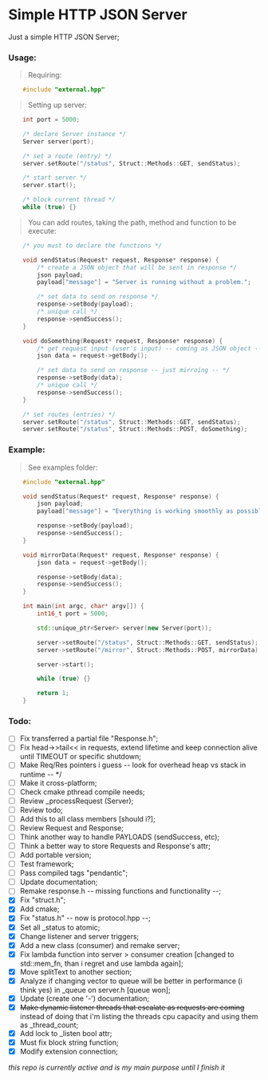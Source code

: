 # Simple HTTP JSON Server

Just a simple HTTP JSON Server;

### Usage:

> Requiring:
```cpp
	#include "external.hpp"
```

> Setting up server:
```cpp
	int port = 5000;

	/* declare Server instance */
	Server server(port);

	/* set a route (entry) */
	server.setRoute("/status", Struct::Methods::GET, sendStatus);

	/* start server */
	server.start();

	/* block current thread */
	while (true) {}
```

> You can add routes, taking the path, method and function to be execute:
```cpp
	/* you must to declare the functions */

	void sendStatus(Request* request, Response* response) {
		/* create a JSON object that will be sent in response */
		json payload;
		payload["message"] = "Server is running without a problem.";

		/* set data to send on response */
		response->setBody(payload);
		/* unique call */
		response->sendSuccess();
	}

	void doSomething(Request* request, Response* response) {
		/* get request input (user's input) -- coming as JSON object -- */
		json data = request->getBody();

		/* set data to send on response -- just mirroing -- */
		response->setBody(data);
		/* unique call */
		response->sendSuccess();
	}

	/* set routes (entries) */
	server.setRoute("/status", Struct::Methods::GET, sendStatus);
	server.setRoute("/status", Struct::Methods::POST, doSomething);
```

> 

### Example:

> See examples folder:
```cpp
	#include "external.hpp"

	void sendStatus(Request* request, Response* response) {
		json payload;
		payload["message"] = "Everything is working smoothly as possible.";

		response->setBody(payload);
		response->sendSuccess();
	}

	void mirrorData(Request* request, Response* response) {
		json data = request->getBody();

		response->setBody(data);
		response->sendSuccess();
	}

	int main(int argc, char* argv[]) {
		int16_t port = 5000;

		std::unique_ptr<Server> server(new Server(port));

		server->setRoute("/status", Struct::Methods::GET, sendStatus);
		server->setRoute("/mirror", Struct::Methods::POST, mirrorData);

		server->start();

		while (true) {}

		return 1;
	}
```

### Todo:

- [ ] Fix transferred a partial file "Response.h";
- [ ] Fix head->>tail<< in requests, extend lifetime and keep connection alive until TIMEOUT or specific shutdown;
- [ ] Make Req/Res pointers i guess -- look for overhead heap vs stack in runtime -- */
- [ ] Make it cross-platform;
- [ ] Check cmake pthread compile needs;
- [ ] Review _processRequest (Server);
- [ ] Review todo;
- [ ] Add this to all class members [should i?];
- [ ] Review Request and Response;
- [ ] Think another way to handle PAYLOADS (sendSuccess, etc);
- [ ] Think a better way to store Requests and Response's attr;
- [ ] Add portable version;
- [ ] Test framework;
- [ ] Pass compiled tags "pendantic";
- [ ] Update documentation;
- [ ] Remake response.h -- missing functions and functionality --;
- [x] Fix "struct.h";
- [x] Add cmake;
- [x] Fix "status.h" -- now is protocol.hpp --;
- [x] Set all _status to atomic;
- [x] Change listener and server triggers;
- [x] Add a new class (consumer) and remake server;
- [x] Fix lambda function into server > consumer creation [changed to std::mem_fn, than i regret and use lambda again];
- [x] Move splitText to another section;
- [x] Analyze if changing vector to queue will be better in performance (i think yes) in _queue on server.h [queue won];
- [x] Update (create one '-') documentation;
- [x] ~~Make dynamic listener threads that escalate as requests are coming~~ instead of doing that i'm listing the threads cpu capacity and using them as _thread_count;
- [x] Add lock to _listen bool attr;
- [x] Must fix block string function;
- [x] Modify extension connection;

*this repo is currently active and is my main purpose until I finish it*
